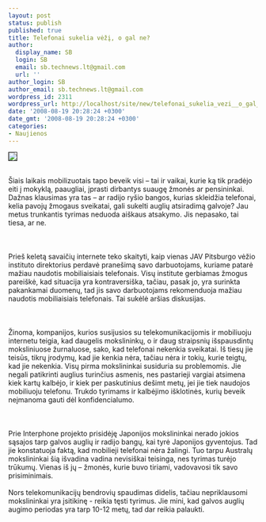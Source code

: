 ```yaml
---
layout: post
status: publish
published: true
title: Telefonai sukelia vėžį, o gal ne?
author:
  display_name: SB
  login: SB
  email: sb.technews.lt@gmail.com
  url: ''
author_login: SB
author_email: sb.technews.lt@gmail.com
wordpress_id: 2311
wordpress_url: http://localhost/site/new/telefonai_sukelia_vezi__o_gal_ne_/
date: '2008-08-19 20:28:24 +0300'
date_gmt: '2008-08-19 20:28:24 +0300'
categories:
- Naujienos
---
```

<div class="imgright"><img src="http://www.technews.lt/upl/Failai/RST.jpeg" border="1"></div>
<p><br>Šiais laikais mobilizuotais tapo beveik visi – tai ir vaikai, kurie ką tik pradėjo eiti į mokyklą, paaugliai, įprasti dirbantys suaugę žmonės ar pensininkai. Dažnas klausimas yra tas – ar radijo ryšio bangos, kurias skleidžia telefonai, kelia pavojų žmogaus sveikatai, gali sukelti auglių atsiradimą galvoje? Jau metus trunkantis tyrimas neduoda aiškaus atsakymo. Jis nepasako, tai tiesa, ar ne.<br />
<br><br />
<br>Prieš keletą savaičių internete teko skaityti, kaip vienas JAV Pitsburgo vėžio instituto direktorius perdavė pranešimą savo darbuotojams, kuriame patarė mažiau naudotis mobiliaisiais telefonais. Visų institute gerbiamas žmogus pareiškė, kad situacija yra kontraversiška, tačiau, pasak jo, yra surinkta pakankamai duomenų, tad jis savo darbuotojams rekomenduoja mažiau naudotis mobiliaisiais telefonais. Tai sukėlė aršias diskusijas.<br />
<br><br />
<br>Žinoma, kompanijos, kurios susijusios su telekomunikacijomis ir mobiliuoju internetu teigia, kad daugelis mokslininkų, o ir daug straipsnių išspausdintų moksliniuose žurnaluose, sako, kad telefonai nekenkia sveikatai. Iš tiesų jie teisūs, tikrų įrodymų, kad jie kenkia nėra, tačiau nėra ir tokių, kurie teigtų, kad jie nekenkia. Visų pirma mokslininkai susiduria su problemomis. Jie negali patikrinti auglius turinčius asmenis, nes pastarieji vargiai atsimena kiek kartų kalbėjo, ir kiek per paskutinius dešimt metų, jei jie tiek naudojos mobiliuoju telefonu. Trukdo tyrimams ir kalbėjimo išklotinės, kurių beveik neįmanoma gauti dėl konfidencialumo.<br />
<br><br />
<br>Prie Interphone projekto prisidėję Japonijos mokslininkai nerado jokios sąsajos tarp galvos auglių ir radijo bangų, kai tyrė Japonijos gyventojus. Tad jie konstatuoja faktą, kad mobilieji telefonai nėra žalingi. Tuo tarpu Australų mokslininkai šią išvadina vadina nevisiškai teisinga, nes tyrimas turėjo trūkumų. Vienas iš jų – žmonės, kurie buvo tiriami, vadovavosi tik savo prisiminimais.<br />
<br>Nors telekomunikacijų bendrovių spaudimas didelis, tačiau nepriklausomi mokslininkai yra įsitikinę - reikia tęsti tyrimus. Jie mini, kad galvos auglių augimo periodas yra tarp 10-12 metų, tad dar reikia palaukti.<br />
<br><br />
<br><br />
<br></p>
